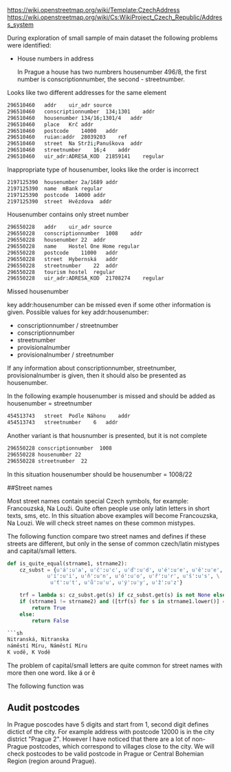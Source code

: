 
https://wiki.openstreetmap.org/wiki/Template:CzechAddress
https://wiki.openstreetmap.org/wiki/Cs:WikiProject_Czech_Republic/Address_system


During exploration of small sample of main dataset the following 
problems were identified:

  - House numbers in address
  
    In Prague a house has two numbrers 
        housenumber	496/8,
        the first number is conscriptionnumber, the second - streetnumber.
  
  Looks like two different addresses for the same element 

```sh
296510460	addr	uir_adr	source
296510460	conscriptionnumber	134;1301	addr
296510460	housenumber	134/16;1301/4	addr
296510460	place	Krč	addr
296510460	postcode	14000	addr
296510460	ruian:addr	28039203	ref
296510460	street	Na Strži;Panuškova	addr
296510460	streetnumber	16;4	addr
296510460	uir_adr:ADRESA_KOD	21859141	regular
```

Inappropriate type of housenumber, looks like the order is incorrect

```sh
2197125390  housenumber 2a/1689 addr
2197125390  name  mBank regular
2197125390  postcode  14000 addr
2197125390  street  Hvězdova  addr
```


Housenumber contains only street number

```sh
296550228	addr	uir_adr	source
296550228	conscriptionnumber	1008	addr
296550228	housenumber	22	addr
296550228	name	Hostel One Home	regular
296550228	postcode	11000	addr
296550228	street	Hybernská	addr
296550228	streetnumber	22	addr
296550228	tourism	hostel	regular
296550228	uir_adr:ADRESA_KOD	21708274	regular
```

Missed housenumber

key addr:housenumber can be missed even if some other information is given.
Possible values for key addr:housenumber:
 - conscriptionnumber / streetnumber
 - conscriptionnumber
 - streetnumber
 - provisionalnumber
 - provisionalnumber / streetnumber

If any information about conscriptionnumber, streetnumber, provisionalnumber is given, 
then it should also be presented as housenumber.

In the following example housenumber is missed and should be added as 
housenumber = streetnumber
```sh
454513743	street	Podle Náhonu	addr
454513743	streetnumber	6	addr
```

Another variant is that housnumber is presented, but it is not complete

```sh
296550228 conscriptionnumber  1008
296550228 housenumber 22
296550228 streetnumber  22
```
In this situation housenumber should be housenumber = 1008/22

##Street names

Most street names contain special Czech symbols, for example: Francouzská, Na Louži.
Quite often people use only latin letters in short texts, sms, etc. In this situation above
examples will become Francouzska, Na Louzi. We will check street names on these common mistypes. 

The following function compare two street names and defines if these streets are different, but only in the sense
 of common czech/latin mistypes and capital/small letters. 

```python
def is_quite_equal(strname1, strname2):
    cz_subst = {u'á':u'a', u'č':u'c', u'ď':u'd', u'é':u'e', u'ě':u'e', \
             u'í':u'i', u'ň':u'n', u'ó':u'o', u'ř':u'r', u'š':u's', \
              u'ť':u't', u'ů':u'u', u'ý':u'y', u'ž':u'z'}

    trf = lambda s: cz_subst.get(s) if cz_subst.get(s) is not None else s
    if (strname1 != strname2) and ([trf(s) for s in strname1.lower()] == [trf(s) for s in strname2.lower()]):
        return True
    else:
        return False 

```sh
Nitranská, Nitranska
náměstí Míru, Náměstí Míru
K vodě, K Vodě
``` 

The problem of capital/small letters are quite common for street names with more then one word. 
 like á or ě

The following function was



## Audit postcodes
In Prague poscodes have 5 digits and start from 1, second digit defines dictict of the city. 
For example address with postcode 12000 is in the city district "Prague 2". However I have noticed that there
 are a lot of non-Prague postcodes, which correspond to villages close to the city. We will check postcodes to be valid postcode in Prague or 
  Central Bohemian Region (region around Prague). 
  








